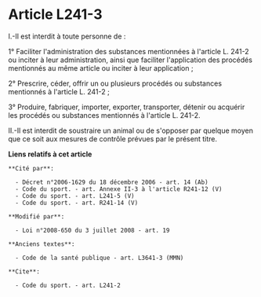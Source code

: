 # Article L241-3

I.-Il est interdit à toute personne de : 

1° Faciliter l'administration des substances mentionnées à l'article L. 241-2 ou inciter à leur administration, ainsi que
faciliter l'application des procédés mentionnés au même article ou inciter à leur application ; 

2° Prescrire, céder, offrir un ou plusieurs procédés ou substances mentionnés à l'article L. 241-2 ; 

3° Produire, fabriquer, importer, exporter, transporter, détenir ou acquérir les procédés ou substances mentionnés à
l'article L. 241-2. 

II.-Il est interdit de soustraire un animal ou de s'opposer par quelque moyen que ce soit aux mesures de contrôle prévues par
le présent titre.

**Liens relatifs à cet article**

	**Cité par**:

	  - Décret n°2006-1629 du 18 décembre 2006 - art. 14 (Ab)
	  - Code du sport. - art. Annexe II-3 à l'article R241-12 (V)
	  - Code du sport. - art. L241-5 (V)
	  - Code du sport. - art. R241-14 (V)

	**Modifié par**:

	  - Loi n°2008-650 du 3 juillet 2008 - art. 19

	**Anciens textes**:

	  - Code de la santé publique - art. L3641-3 (MMN)

	**Cite**:

	  - Code du sport. - art. L241-2
